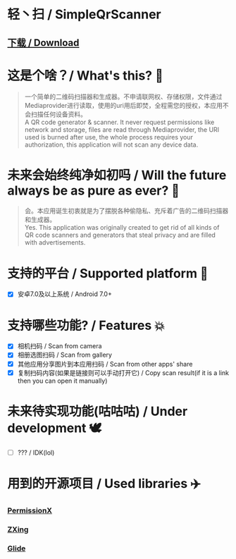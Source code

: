 # 轻丶扫 / SimpleQrScanner

## [下载 / Download](https://github.com/CoolestEnoch/SimpleQrScanner/releases/latest)

# 这是个啥？/ What's this? 🧐
> 一个简单的二维码扫描器和生成器。不申请联网权、存储权限，文件通过Mediaprovider进行读取，使用的uri用后即焚，全程需您的授权，本应用不会扫描任何设备资料。</br>
> A QR code generator & scanner. It never request permissions like network and storage, files are read through Mediaprovider, the URI used is burned after use, the whole process requires your authorization, this application will not scan any device data.

# 未来会始终纯净如初吗 / Will the future always be as pure as ever? 🤔
> 会。本应用诞生初衷就是为了摆脱各种偷隐私、充斥着广告的二维码扫描器和生成器。</br>
> Yes. This application was originally created to get rid of all kinds of QR code scanners and generators that steal privacy and are filled with advertisements.

# 支持的平台 / Supported platform 📱
- [x] 安卓7.0及以上系统 / Android 7.0+

# 支持哪些功能? / Features 💥
- [x] 相机扫码 / Scan from camera
- [x] 相册选图扫码 / Scan from gallery
- [x] 其他应用分享图片到本应用扫码 / Scan from other apps' share
- [x] 复制扫码内容(如果是链接则可以手动打开它) / Copy scan result(if it is a link then you can open it manually)

# 未来待实现功能(咕咕咕) / Under development 🕊️
- [ ] ??? / IDK(lol)


# 用到的开源项目 / Used libraries ✈️
### [PermissionX](https://github.com/guolindev/PermissionX)
### [ZXing](https://github.com/zxing/zxing)
### [Glide](https://github.com/bumptech/glide)
